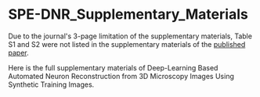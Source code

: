 # SPE-DNR_Supplementary_Materials
  Due to the journal's 3-page limitation of the supplementary materials, Table S1 and S2 were not listed in the supplementary materials of the [published paper](https://doi.org/10.1109/TMI.2021.3130934).  
  
  Here is the full supplementary materials of Deep-Learning Based Automated Neuron Reconstruction from 3D Microscopy Images Using Synthetic Training Images.
